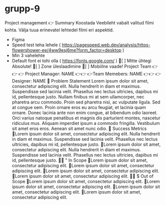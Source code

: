 # grupp-9
Project management
👉 Summary Koostada Veebileht vabalt valitud filmi kohta. Välja tuua erinevatel 
lehtedel filmi eri aspektid. 
 - Figma
 - Speed test teha lehele ( https://pagespeed.web.dev/analysis/https-flowershower-ee/4ww9esj6me?form_factor=desktop )
 - Min 3 vahelehte
 - Default font ei tohi olla  ( https://fonts.google.com/ )
[ ] Mitte ühtegi Absolute!
[ ] Zone üleslaadimine
[ ] Mobiilne vaade!
Project Team
👉👉 👉 Project Manager: NAME
👉👉 👉Team Memebers: NAME
👉👉 👉 Designer: NAME
🤝 Problem Statement
Lorem ipsum dolor sit amet, consectetur adipiscing elit. Nulla hendrerit in diam et maximus. 
Suspendisse sed lacinia velit. Phasellus nec lectus ultricies, dapibus mi id, pellentesque justo. 
Nullam finibus mi at sem ullamcorper, nec pharetra arcu commodo. Proin sed pharetra nisi, 
ac vulputate ligula. Sed at congue sem. Proin ornare eros eu arcu feugiat, et lacinia quam 
ornare. Donec lacinia ante non enim congue, at bibendum odio laoreet. Orci varius natoque 
penatibus et magnis dis parturient montes, nascetur ridiculus mus. Aliquam imperdiet ipsum a
commodo fringilla. Vestibulum sit amet eros eros. Aenean sit amet nunc odio.
🤝 Success Metrics
Lorem ipsum dolor sit amet, consectetur adipiscing elit. Nulla hendrerit in diam et 
maximus. Suspendisse sed lacinia velit. Phasellus nec lectus ultricies, dapibus mi id, 
pellentesque justo.
Lorem ipsum dolor sit amet, consectetur adipiscing elit. Nulla hendrerit in diam et 
maximus. Suspendisse sed lacinia velit. Phasellus nec lectus ultricies, dapibus mi id, 
pellentesque justo.
🤝🤝 "  In Scope
Lorem ipsum dolor sit amet, consectetur adipiscing elit.
Lorem ipsum dolor sit amet, consectetur adipiscing elit.
Lorem ipsum dolor sit amet, consectetur adipiscing elit.
Lorem ipsum dolor sit amet, consectetur adipiscing elit.
🤝🤝 $  Out of Scope
Lorem ipsum dolor sit amet, consectetur adipiscing elit.
Lorem ipsum dolor sit amet, consectetur adipiscing elit.
Lorem ipsum dolor sit amet, consectetur adipiscing elit.
Lorem ipsum dolor sit amet, consectetur adipiscing elit.
